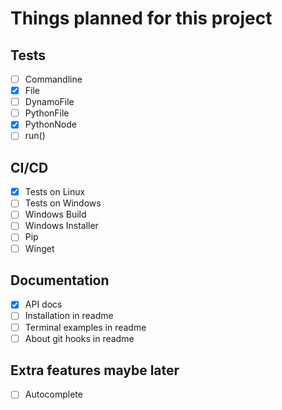 # Things planned for this project

## Tests

- [ ] Commandline
- [x] File
- [ ] DynamoFile
- [ ] PythonFile
- [x] PythonNode
- [ ] run()

## CI/CD

- [x] Tests on Linux
- [ ] Tests on Windows
- [ ] Windows Build
- [ ] Windows Installer
- [ ] Pip
- [ ] Winget

## Documentation

- [x] API docs
- [ ] Installation in readme
- [ ] Terminal examples in readme
- [ ] About git hooks in readme

## Extra features maybe later

- [ ] Autocomplete